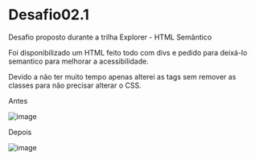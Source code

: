 # Desafio02.1
Desafio proposto durante a trilha Explorer - HTML Semântico

Foi disponibilizado um HTML feito todo com divs e pedido para deixá-lo semantico para melhorar a acessibilidade. 

Devido a não ter muito tempo apenas alterei as tags sem remover as classes para não precisar alterar o CSS.

Antes

![image](https://github.com/Schambin/Desafio02.1/assets/118319638/c577c7d8-19ff-4049-ae87-28b044c7aaa7)

Depois 

![image](https://github.com/Schambin/Desafio02.1/assets/118319638/a34ceea5-874c-4e21-84cd-f1d94621debd)
